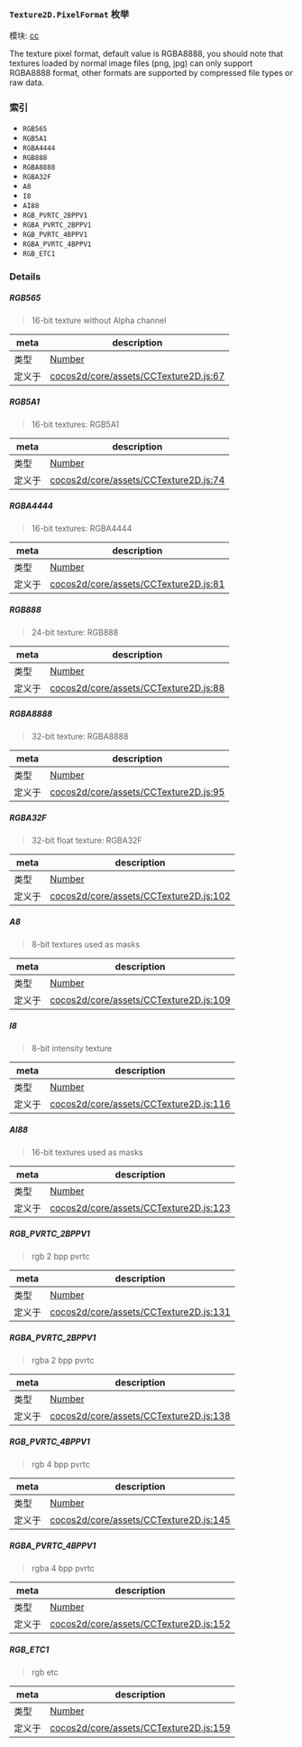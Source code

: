 ### `Texture2D.PixelFormat` 枚举



模块: [cc](../modules/cc.md)


The texture pixel format, default value is RGBA8888,
you should note that textures loaded by normal image files (png, jpg) can only support RGBA8888 format,
other formats are supported by compressed file types or raw data.


### 索引
  - `RGB565`
  - `RGB5A1`
  - `RGBA4444`
  - `RGB888`
  - `RGBA8888`
  - `RGBA32F`
  - `A8`
  - `I8`
  - `AI88`
  - `RGB_PVRTC_2BPPV1`
  - `RGBA_PVRTC_2BPPV1`
  - `RGB_PVRTC_4BPPV1`
  - `RGBA_PVRTC_4BPPV1`
  - `RGB_ETC1`

### Details


##### RGB565

> 16-bit texture without Alpha channel

| meta | description |
|------|-------------|
| 类型 | <a href="https://developer.mozilla.org/en/JavaScript/Reference/Global_Objects/Number" class="crosslink external" target="_blank">Number</a> |
| 定义于 | [cocos2d/core/assets/CCTexture2D.js:67](https://github.com/cocos-creator/engine/blob/9546fb0f9c421d190e0aba7645402156498449ea/cocos2d/core/assets/CCTexture2D.js#L67) |



##### RGB5A1

> 16-bit textures: RGB5A1

| meta | description |
|------|-------------|
| 类型 | <a href="https://developer.mozilla.org/en/JavaScript/Reference/Global_Objects/Number" class="crosslink external" target="_blank">Number</a> |
| 定义于 | [cocos2d/core/assets/CCTexture2D.js:74](https://github.com/cocos-creator/engine/blob/9546fb0f9c421d190e0aba7645402156498449ea/cocos2d/core/assets/CCTexture2D.js#L74) |



##### RGBA4444

> 16-bit textures: RGBA4444

| meta | description |
|------|-------------|
| 类型 | <a href="https://developer.mozilla.org/en/JavaScript/Reference/Global_Objects/Number" class="crosslink external" target="_blank">Number</a> |
| 定义于 | [cocos2d/core/assets/CCTexture2D.js:81](https://github.com/cocos-creator/engine/blob/9546fb0f9c421d190e0aba7645402156498449ea/cocos2d/core/assets/CCTexture2D.js#L81) |



##### RGB888

> 24-bit texture: RGB888

| meta | description |
|------|-------------|
| 类型 | <a href="https://developer.mozilla.org/en/JavaScript/Reference/Global_Objects/Number" class="crosslink external" target="_blank">Number</a> |
| 定义于 | [cocos2d/core/assets/CCTexture2D.js:88](https://github.com/cocos-creator/engine/blob/9546fb0f9c421d190e0aba7645402156498449ea/cocos2d/core/assets/CCTexture2D.js#L88) |



##### RGBA8888

> 32-bit texture: RGBA8888

| meta | description |
|------|-------------|
| 类型 | <a href="https://developer.mozilla.org/en/JavaScript/Reference/Global_Objects/Number" class="crosslink external" target="_blank">Number</a> |
| 定义于 | [cocos2d/core/assets/CCTexture2D.js:95](https://github.com/cocos-creator/engine/blob/9546fb0f9c421d190e0aba7645402156498449ea/cocos2d/core/assets/CCTexture2D.js#L95) |



##### RGBA32F

> 32-bit float texture: RGBA32F

| meta | description |
|------|-------------|
| 类型 | <a href="https://developer.mozilla.org/en/JavaScript/Reference/Global_Objects/Number" class="crosslink external" target="_blank">Number</a> |
| 定义于 | [cocos2d/core/assets/CCTexture2D.js:102](https://github.com/cocos-creator/engine/blob/9546fb0f9c421d190e0aba7645402156498449ea/cocos2d/core/assets/CCTexture2D.js#L102) |



##### A8

> 8-bit textures used as masks

| meta | description |
|------|-------------|
| 类型 | <a href="https://developer.mozilla.org/en/JavaScript/Reference/Global_Objects/Number" class="crosslink external" target="_blank">Number</a> |
| 定义于 | [cocos2d/core/assets/CCTexture2D.js:109](https://github.com/cocos-creator/engine/blob/9546fb0f9c421d190e0aba7645402156498449ea/cocos2d/core/assets/CCTexture2D.js#L109) |



##### I8

> 8-bit intensity texture

| meta | description |
|------|-------------|
| 类型 | <a href="https://developer.mozilla.org/en/JavaScript/Reference/Global_Objects/Number" class="crosslink external" target="_blank">Number</a> |
| 定义于 | [cocos2d/core/assets/CCTexture2D.js:116](https://github.com/cocos-creator/engine/blob/9546fb0f9c421d190e0aba7645402156498449ea/cocos2d/core/assets/CCTexture2D.js#L116) |



##### AI88

> 16-bit textures used as masks

| meta | description |
|------|-------------|
| 类型 | <a href="https://developer.mozilla.org/en/JavaScript/Reference/Global_Objects/Number" class="crosslink external" target="_blank">Number</a> |
| 定义于 | [cocos2d/core/assets/CCTexture2D.js:123](https://github.com/cocos-creator/engine/blob/9546fb0f9c421d190e0aba7645402156498449ea/cocos2d/core/assets/CCTexture2D.js#L123) |



##### RGB_PVRTC_2BPPV1

> rgb 2 bpp pvrtc

| meta | description |
|------|-------------|
| 类型 | <a href="https://developer.mozilla.org/en/JavaScript/Reference/Global_Objects/Number" class="crosslink external" target="_blank">Number</a> |
| 定义于 | [cocos2d/core/assets/CCTexture2D.js:131](https://github.com/cocos-creator/engine/blob/9546fb0f9c421d190e0aba7645402156498449ea/cocos2d/core/assets/CCTexture2D.js#L131) |



##### RGBA_PVRTC_2BPPV1

> rgba 2 bpp pvrtc

| meta | description |
|------|-------------|
| 类型 | <a href="https://developer.mozilla.org/en/JavaScript/Reference/Global_Objects/Number" class="crosslink external" target="_blank">Number</a> |
| 定义于 | [cocos2d/core/assets/CCTexture2D.js:138](https://github.com/cocos-creator/engine/blob/9546fb0f9c421d190e0aba7645402156498449ea/cocos2d/core/assets/CCTexture2D.js#L138) |



##### RGB_PVRTC_4BPPV1

> rgb 4 bpp pvrtc

| meta | description |
|------|-------------|
| 类型 | <a href="https://developer.mozilla.org/en/JavaScript/Reference/Global_Objects/Number" class="crosslink external" target="_blank">Number</a> |
| 定义于 | [cocos2d/core/assets/CCTexture2D.js:145](https://github.com/cocos-creator/engine/blob/9546fb0f9c421d190e0aba7645402156498449ea/cocos2d/core/assets/CCTexture2D.js#L145) |



##### RGBA_PVRTC_4BPPV1

> rgba 4 bpp pvrtc

| meta | description |
|------|-------------|
| 类型 | <a href="https://developer.mozilla.org/en/JavaScript/Reference/Global_Objects/Number" class="crosslink external" target="_blank">Number</a> |
| 定义于 | [cocos2d/core/assets/CCTexture2D.js:152](https://github.com/cocos-creator/engine/blob/9546fb0f9c421d190e0aba7645402156498449ea/cocos2d/core/assets/CCTexture2D.js#L152) |



##### RGB_ETC1

> rgb etc

| meta | description |
|------|-------------|
| 类型 | <a href="https://developer.mozilla.org/en/JavaScript/Reference/Global_Objects/Number" class="crosslink external" target="_blank">Number</a> |
| 定义于 | [cocos2d/core/assets/CCTexture2D.js:159](https://github.com/cocos-creator/engine/blob/9546fb0f9c421d190e0aba7645402156498449ea/cocos2d/core/assets/CCTexture2D.js#L159) |


